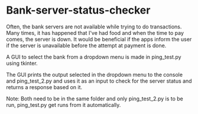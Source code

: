 # Bank-server-status-checker

Often, the bank servers are not available while trying to do transactions. Many times, it has happened that I've had food and when the time to pay comes, the server is down.
It would be beneficial if the apps inform the user if the server is unavailable before the attempt at payment is done.

A GUI to select the bank from a dropdown menu is made in ping_test.py using tkinter.

The GUI prints the output selected in the dropdown menu to the console and ping_test_2.py and uses it as an input to check for the server status and returns a response based on it.

Note: Both need to be in the same folder and only ping_test_2.py is to be run, ping_test.py get runs from it automatically.
